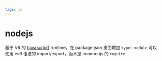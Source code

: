 ```yaml
---
tags: js
---
```


# nodejs

基于 V8 的 [[javascript]] runtime，在 package.json 里面增加 `type: module` 可以使用 es6 语法的 import/export，而不是 commonjs 的 `require`

[//begin]: # "Autogenerated link references for markdown compatibility"
[javascript]: javascript.md "javascript"
[//end]: # "Autogenerated link references"
